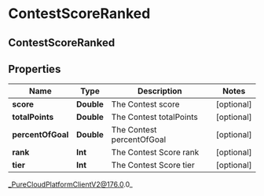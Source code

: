 # ContestScoreRanked

## ContestScoreRanked

## Properties

|Name | Type | Description | Notes|
|------------ | ------------- | ------------- | -------------|
| **score** | **Double** | The Contest score | [optional] |
| **totalPoints** | **Double** | The Contest totalPoints | [optional] |
| **percentOfGoal** | **Double** | The Contest percentOfGoal | [optional] |
| **rank** | **Int** | The Contest Score rank | [optional] |
| **tier** | **Int** | The Contest Score tier | [optional] |



_PureCloudPlatformClientV2@176.0.0_
